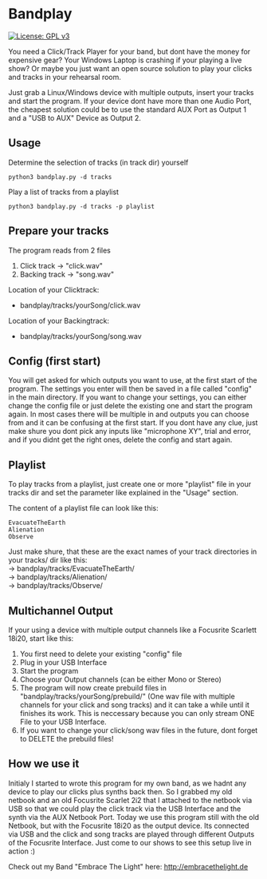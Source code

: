 # Bandplay
[![License: GPL v3](https://img.shields.io/badge/License-GPLv3-blue.svg)](https://www.gnu.org/licenses/gpl-3.0)   

You need a Click/Track Player for your band, but dont have the money for expensive gear? Your Windows Laptop is crashing if your playing a live show? Or maybe you just want an open source solution to play your clicks and tracks in your rehearsal room. 

Just grab a Linux/Windows device with multiple outputs, insert your tracks and start the program. 
If your device dont have more than one Audio Port, the cheapest solution could be to use the standard AUX Port as Output 1 and a "USB to AUX" Device as Output 2. 

## Usage
Determine the selection of tracks (in track dir) yourself
```
python3 bandplay.py -d tracks
```
Play a list of tracks from a playlist
```
python3 bandplay.py -d tracks -p playlist
```

## Prepare your tracks
The program reads from 2 files
1. Click track -> "click.wav"
2. Backing track -> "song.wav"

Location of your Clicktrack:   
- bandplay/tracks/yourSong/click.wav  

Location of your Backingtrack:   
- bandplay/tracks/yourSong/song.wav

## Config (first start)
You will get asked for which outputs you want to use, at the first start of the program. The settings you enter will then be saved in a file called "config" in the main directory. If you want to change your settings, you can either change the config file or just delete the existing one and start the program again. 
In most cases there will be multiple in and outputs you can choose from and it can be confusing at the first start. If you dont have any clue, just make shure you dont pick any inputs like "microphone XY", trial and error, and if you didnt get the right ones, delete the config and start again. 

## Playlist
To play tracks from a playlist, just create one or more "playlist" file in your tracks dir and set the parameter like explained in the "Usage" section.

The content of a playlist file can look like this:
```
EvacuateTheEarth
Alienation
Observe
```

Just make shure, that these are the exact names of your track directories in your tracks/ dir like this:   
-> bandplay/tracks/EvacuateTheEarth/   
-> bandplay/tracks/Alienation/   
-> bandplay/tracks/Observe/   

## Multichannel Output 
If your using a device with multiple output channels like a Focusrite Scarlett 18i20, start like this:
1. You first need to delete your existing "config" file
3. Plug in your USB Interface
4. Start the program
5. Choose your Output channels (can be either Mono or Stereo)
6. The program will now create prebuild files in "bandplay/tracks/yourSong/prebuild/" (One wav file with multiple channels for your click and song tracks) and it can take a while until it finishes its work. This is neccessary because you can only stream ONE File to your USB Interface. 
7. If you want to change your click/song wav files in the future, dont forget to DELETE the prebuild files!


## How we use it
Initialy I started to wrote this program for my own band, as we hadnt any device to play our clicks plus synths back then. So I grabbed my old netbook and an old Focusrite Scarlet 2i2 that I attached to the netbook via USB so that we could play the click track via the USB Interface and the synth via the AUX Netbook Port.
Today we use this program still with the old Netbook, but with the Focusrite 18i20 as the output device. Its connected via USB and the click and song tracks are played through different Outputs of the Focusrite Interface. 
Just come to our shows to see this setup live in action :)

Check out my Band "Embrace The Light" here: http://embracethelight.de
